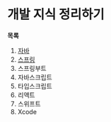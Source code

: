 # 개발 지식 정리하기
__목록__
1. [자바](https://github.com/bamcoding/Description/edit/master/Java)
2. [스프링](https://github.com/bamcoding/Description/edit/master/Spring%20Framework)
3. 스프링부트
4. 자바스크립트
5. 타입스크립트
6. 리액트
7. 스위프트
8. Xcode
